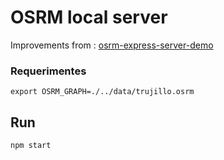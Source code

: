 # OSRM local server

Improvements from : [osrm-express-server-demo](https://github.com/door2door-io/osrm-express-server-demo)

### Requerimentes

`export OSRM_GRAPH=./../data/trujillo.osrm`

## Run

```
npm start

```